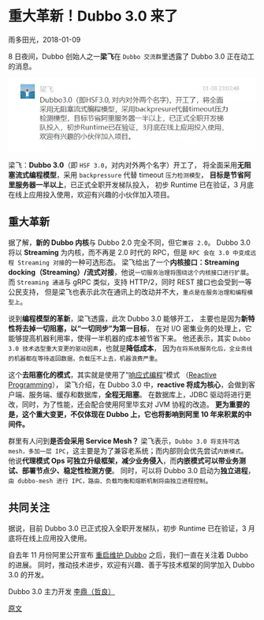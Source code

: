 
# 重大革新！Dubbo 3.0 来了
雨多田光，2018-01-09

8 日夜间，Dubbo 创始人之一**梁飞**在 `Dubbo 交流群`里透露了 Dubbo 3.0 正在动工的消息。

![Dubbo 3.0](./images/Dubbo-3.0.png)

梁飞：**Dubbo 3.0**（即 `HSF 3.0`，对内对外两个名字）开工了，
将全面采用**无阻塞流式编程模型**，采用 `backpressure` 代替 timeout `压力检测模型`，
**目标是节省阿里服务器一半以上**，已正式全职开发梯队投入，
初步 Runtime 已在验证，3 月底在线上应用投入使用，欢迎有兴趣的小伙伴加入项目。


## 重大革新
据了解，**新的 Dubbo 内核**与 Dubbo 2.0 完全不同，但它`兼容 2.0`。
Dubbo 3.0 将以 **Streaming** 为内核，而不再是 2.0 时代的 RPC，但是 `RPC 会在 3.0 中变成远程 Streaming 对接`的一种可选形态。
梁飞给出了一个**内核接口：Streaming docking（Streaming）/流式对接**，他说`一切服务治理将围绕这个内核接口进行扩展`。
而 `Streaming 通道`与 gRPC 类似，支持 HTTP/2，同时 REST 接口也会受到一等公民支持，
但是梁飞也表示此次在通讯上的改动并不大，`重点是在服务治理和编程模型上`。

说到**编程模型的革新**，梁飞透露，此次 Dubbo 3.0 能够开工，
主要也是因为**新特性将去掉一切阻塞，以“一切同步”为第一目标**，
在对 I/O 密集业务的处理上，它能够提高机器利用率，使得一半机器的成本被节省下来。
他还表示，其实 `Dubbo 3.0 技术选型重大变更的驱动因素`，也就是**降低成本**，
因为`在将系统服务化后，全业务线的机器都在等待返回数据，负载压不上去，机器浪费严重`。

这个**去阻塞化的模式**，其实就是使用了“[响应式编程](https://zh.wikipedia.org/wiki/%E5%93%8D%E5%BA%94%E5%BC%8F%E7%BC%96%E7%A8%8B)”模式
（[Reactive Programming](https://en.wikipedia.org/wiki/Reactive_programming)），
梁飞介绍，在 Dubbo 3.0 中，**reactive 将成为核心**，会做到客户端、服务端、缓存和数据库，**全程无阻塞**。
在数据库上，JDBC 驱动将进行更改，同时，为了性能，还会配合使用阿里毕玄对 JVM 协程的改造。
**更为重要的是，这个重大变更，不仅体现在 Dubbo 上，它也将影响到阿里 10 年来积累的中间件。**

群里有人问到**是否会采用 Service Mesh？**
梁飞表示，`Dubbo 3.0 将支持可选 mesh，多加一层 IPC`，这主要是为了兼容老系统；而内部则会优先尝试`内嵌模式`。
他说**代理模式 Ops 可独立升级框架，减少业务侵入**，而**内嵌模式可以带业务测试、部署节点少、稳定性检测方便**。
同时，可以将 Dubbo 3.0 启动为**独立进程**，`由 dubbo-mesh 进行 IPC，路由、负载均衡和熔断机制将由独立进程控制`。


## 共同关注
据说，目前 Dubbo 3.0 已正式投入全职开发梯队，初步 Runtime 已在验证，3 月底将在线上应用投入使用。

自去年 11 月份阿里公开宣布 [重启维护 Dubbo](http://www.infoq.com/cn/news/2017/11/Ali-restart-maintenance-Dubbo/) 之后，我们一直在关注着 Dubbo 的进展。
同时，推动技术进步，欢迎有兴趣、善于写技术框架的同学加入 Dubbo 3.0 的开发。

Dubbo 3.0 主力开发 [李鼎（哲良）](https://github.com/oldratlee)


[原文](https://mp.weixin.qq.com/s/eVYx-tUIMYtAk5wP-qkdkw)
